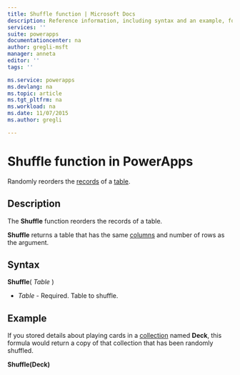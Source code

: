 ```yaml
---
title: Shuffle function | Microsoft Docs
description: Reference information, including syntax and an example, for the Shuffle function in PowerApps
services: ''
suite: powerapps
documentationcenter: na
author: gregli-msft
manager: anneta
editor: ''
tags: ''

ms.service: powerapps
ms.devlang: na
ms.topic: article
ms.tgt_pltfrm: na
ms.workload: na
ms.date: 11/07/2015
ms.author: gregli

---
```

# Shuffle function in PowerApps
Randomly reorders the [records](../maker/working-with-tables.md#records) of a [table](../maker/working-with-tables.md).

## Description
The **Shuffle** function reorders the records of a table.

**Shuffle** returns a table that has the same [columns](../maker/working-with-tables.md#columns) and number of rows as the argument.

## Syntax
**Shuffle**( *Table* )

* *Table* - Required.  Table to shuffle.

## Example
If you stored details about playing cards in a [collection](../maker/working-with-data-sources.md#collections) named **Deck**, this formula would return a copy of that collection that has been randomly shuffled.

**Shuffle(Deck)**


